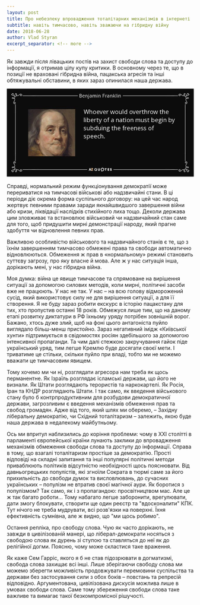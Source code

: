 ```yaml
---
layout: post
title: Про небезпеку впровадження тоталітарних механізмів в інтернеті
subtitle: навіть тимчасово, навіть зважаючи на гібридну війну
date: 2018-06-28
author: Vlad Styran
excerpt_separator: <!-- more -->
---
```

Як завжди після лівацьких постів на захист свободи слова та доступу до інформації, я отримав цілу купу критики. В основному через те, що в позиції не враховані гібридна війна, пацакська агресія та інші обтяжувальні обставини, в яких зараз опинилася наша держава.

![Franklin on Liberty](img/franklin-on-liberty.jpeg)

<!-- more -->

Справді, нормальний режим функціонування демократії може перериватися на тимчасові військові або надзвичайні стани. В ці періоди діє окрема форма суспільного договору: на цей час народ жертвує певними правами заради якнайшвидшого завершення війни або кризи, ліквідації наслідків стихійного лиха тощо. Деколи держава цим зловживає та встановлює військовий чи надзвичайний стан саме для того, щоб придушити мирні демонстрації народу, який прагне здобуття чи відновлення певних прав.

Важливою особливістю військового та надзвичайного станів є те, що з їхнім завершенням тимчасово обмежені права та свободи автоматично відновлюються. Обмеження ж прав в «нормальному» режимі становить суттєву загрозу, про яку власне й мова. Але ж у нас ситуація інша, дорікають мені, у нас гібридна війна.

Моя думка: війна це явище тимчасове та спрямоване на вирішення ситуації за допомогою силових методів, коли мирні, політичні засоби вже не працюють. У нас не так. У нас – на всю голову відморожений сусід, який використовує силу не для вирішення ситуації, а для її створення. Я не буду зараз робити екскурс в історію пацакстану для тих, хто пропустив останні 18 років. Обмежуся лише тим, що на даному етапі розвитку диктатури в РФ їхньому уряду потрібен зовнішній ворог. Бажано, хтось дуже злий, щоб на фоні цього антагоніста пуйло виглядало більш-менш пристойно. Зараз негативний імідж «Київської хунти» підтримується в свідомостях росіян здебільшого за допомогою інтенсивної пропаганди. Та чим далі стежкою закручування гайок піде український уряд, тим легше Кремлю буде досягати своєї мети. І триватиме це стільки, скільки пуйло при владі, тобто ми не можемо вважати це тимчасовим явищем.

Тому хочемо ми чи ні, розглядати агресора нам треба як щось перманентне. Як Ізраїль розглядає ісламські держави, що його не визнали. Як Штати розглядають терористів та наркокартелі. Як Росія, Іран та КНДР розглядають Штати. І так само, як введення військового стану було б контрпродуктивним для розбудови демократичної держави, загрозливим є введення механізмів обмеження прав та свобод громадян. Адже від того, який шлях ми оберемо, – Західну ліберальну демократію, чи Східний тоталітаризм – залежить, якою буде наша держава в недалекому майбутньому.

Ось ми впритул наблизились до коріння проблеми: чому в ХХІ столітті в парламенті європейської країни лунають заклики до впровадження механізмів обмеження свободи слова та доступу до інформації. Справа в тому, що взагалі тоталітаризм простіше за демократію. Прості відповіді на складні запитання та інші популярні політичні методи приваблюють політиків відсутністю необхідності щось пояснювати. Від давньогрецьких популістів, які згноїли Сократа в тюрмі саме за його прихильність до свободи думок та висловлювань, до сучасних українських – популізм не втратив своєї магічної аури. Як боротися з популізмом? Так само, як і з пропагандою: просвітництвом мас. Але це ж так багато роботи… Тому набагато легше заборонити, врегулювати, дати змогу блокувати, створити ще один реєстр та "вдосконалити" КПК. Тут нічого не треба мудрувати, всі розв'язки на поверхні. Їхня ефективність сумнівна, але ж видно, що "ми щось робимо".

Остання репліка, про свободу слова. Чую як часто дорікають, не завжди в цивілізованій манері, що ліберал-демократи носяться з свободою слова як дурень зі ступою та ставляться до неї як до релігійної догми. Поясню, чому може скластися таке враження.

Як каже Сем Гарріс, якого я б не став підозрювати в догматизмі, свобода слова захищає всі інші. Лише зберігаючи свободу слова ми можемо зберегти можливість продовжувати перемовини суспільства та держави без застосування сили з обох боків – повстань та репресій відповідно. Аргументована, цивілізована дискусія можлива лише в умовах свободи слова. Саме тому збереження свободи слова таке важливе та вимагає такої безкомпромісної рішучості.